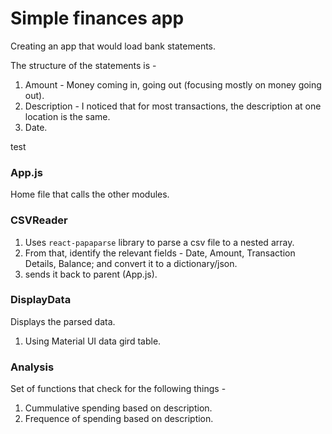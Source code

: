 # Simple finances app

Creating an app that would load bank statements. 

The structure of the statements is - 
1. Amount - Money coming in, going out (focusing mostly on money going out).
2. Description - I noticed that for most transactions, the description at one location is the same.
3. Date.

test

### App.js

Home file that calls the other modules.

### CSVReader

1. Uses `react-papaparse` library to parse a csv file to a nested array.  
2. From that, identify the relevant fields - Date, Amount, Transaction Details, Balance; and convert it to a dictionary/json.
3. sends it back to parent (App.js).

### DisplayData

Displays the parsed data.

1. Using Material UI data gird table.

### Analysis

Set of functions that check for the following things - 
1. Cummulative spending based on description.
2. Frequence of spending based on description.